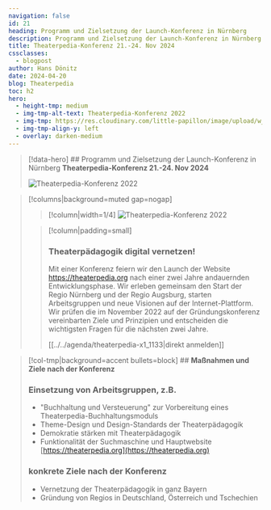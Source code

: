 ```yaml
---
navigation: false
id: 21
heading: Programm und Zielsetzung der Launch-Konferenz in Nürnberg 
description: Programm und Zielsetzung der Launch-Konferenz in Nürnberg
title: Theaterpedia-Konferenz 21.-24. Nov 2024
cssclasses:
  - blogpost
author: Hans Dönitz
date: 2024-04-20
blog: Theaterpedia
toc: h2
hero:
  - height-tmp: medium
  - img-tmp-alt-text: Theaterpedia-Konferenz 2022
  - img-tmp: https://res.cloudinary.com/little-papillon/image/upload/w_400/v1722972083/dasei/theaterpedia_konferenz_ankuendigung_ycgwkv.jpg
  - img-tmp-align-y: left
  - overlay: darken-medium
---
```

> [!data-hero] ## Programm und Zielsetzung der Launch-Konferenz in Nürnberg **Theaterpedia-Konferenz 21.-24. Nov 2024**
> 
> ![Theaterpedia-Konferenz 2022](https://res.cloudinary.com/little-papillon/image/upload/w_400/v1722972083/dasei/theaterpedia_konferenz_ankuendigung_ycgwkv.jpg)

<!-- PUBLISH-FROM-HERE -->

> [!columns|background=muted gap=nogap]
>> [!column|width=1/4]
>> ![Theaterpedia-Konferenz 2022](https://res.cloudinary.com/little-papillon/image/upload/w_400/v1722972083/dasei/theaterpedia_konferenz_ankuendigung_ycgwkv.jpg)
>
>> [!column|padding=small]
>> ### **Theaterpädagogik digital vernetzen!**
>> Mit einer Konferenz feiern wir den Launch der Website https://theaterpedia.org nach einer zwei Jahre andauernden Entwicklungsphase. Wir erleben gemeinsam den Start der Regio Nürnberg und der Regio Augsburg, starten Arbeitsgruppen und neue Visionen auf der Internet-Plattform. Wir prüfen die im November 2022 auf der Gründungskonferenz vereinbarten Ziele und Prinzipien und entscheiden die wichtigsten Fragen für die nächsten zwei Jahre.
>> 
>>  [[../../agenda/theaterpedia-x1_1133|direkt anmelden]] 


> [!col-tmp|background=accent bullets=block] ## **Maßnahmen und Ziele nach der Konferenz**
>### Einsetzung von Arbeitsgruppen, z.B.
>
>- "Buchhaltung und Versteuerung" zur Vorbereitung eines Theaterpedia-Buchhaltungsmoduls
>- Theme-Design und Design-Standards der Theaterpädagogik
>- Demokratie stärken mit Theaterpädagogik
>- Funktionalität der Suchmaschine und Hauptwebsite [https://theaterpedia.org](https://theaterpedia.org)
>
>###  konkrete Ziele nach der Konferenz
>
>- Vernetzung der Theaterpädagogik in ganz Bayern
>- Gründung von Regios in Deutschland, Österreich und Tschechien
